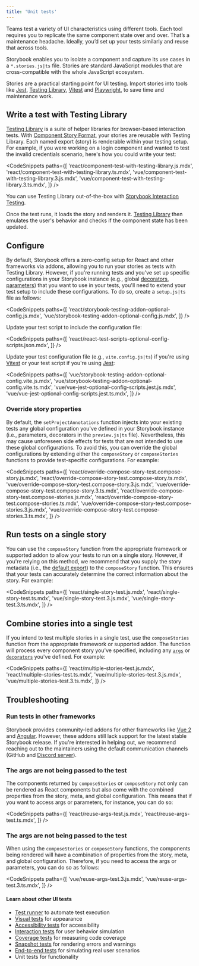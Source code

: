 ```yaml
---
title: 'Unit tests'
---
```


Teams test a variety of UI characteristics using different tools. Each tool requires you to replicate the same component state over and over. That’s a maintenance headache. Ideally, you’d set up your tests similarly and reuse that across tools.

Storybook enables you to isolate a component and capture its use cases in a `*.stories.js|ts` file. Stories are standard JavaScript modules that are cross-compatible with the whole JavaScript ecosystem.

Stories are a practical starting point for UI testing. Import stories into tools like [Jest](https://jestjs.io/), [Testing Library](https://testing-library.com/), [Vitest](https://vitest.dev/) and [Playwright](https://playwright.dev/), to save time and maintenance work.

## Write a test with Testing Library

[Testing Library](https://testing-library.com/) is a suite of helper libraries for browser-based interaction tests. With [Component Story Format](../api/csf.md), your stories are reusable with Testing Library. Each named export (story) is renderable within your testing setup. For example, if you were working on a login component and wanted to test the invalid credentials scenario, here's how you could write your test:

<!-- prettier-ignore-start -->

<CodeSnippets
  paths={[
    'react/component-test-with-testing-library.js.mdx',
    'react/component-test-with-testing-library.ts.mdx',
    'vue/component-test-with-testing-library.3.js.mdx',
    'vue/component-test-with-testing-library.3.ts.mdx',
  ]}
/>

<!-- prettier-ignore-end -->

<Callout variant="info" icon="💡">

You can use Testing Library out-of-the-box with [Storybook Interaction Testing](./interaction-testing.md).

</Callout>

Once the test runs, it loads the story and renders it. [Testing Library](https://testing-library.com/) then emulates the user's behavior and checks if the component state has been updated.

## Configure

By default, Storybook offers a zero-config setup for React and other frameworks via addons, allowing you to run your stories as tests with Testing Library. However, if you're running tests and you've set up specific configurations in your Storybook instance (e.g., global [decorators](../writing-stories/decorators.md#global-decorators), [parameters](../writing-stories/parameters.md#global-parameters)) that you want to use in your tests, you'll need to extend your test setup to include these configurations. To do so, create a `setup.js|ts` file as follows:

<!-- prettier-ignore-start -->

<CodeSnippets
  paths={[
    'react/storybook-testing-addon-optional-config.js.mdx',
    'vue/storybook-testing-addon-optional-config.js.mdx',
  ]}
/>

<!-- prettier-ignore-end -->

<IfRenderer renderer='react'>

Update your test script to include the configuration file:

<!-- prettier-ignore-start -->

<CodeSnippets
  paths={[
    'react/react-test-scripts-optional-config-scripts.json.mdx',
  ]}
/>

<!-- prettier-ignore-end -->

</IfRenderer>

<IfRenderer renderer='vue'>

Update your test configuration file (e.g., `vite.config.js|ts`) if you're using [Vitest](https://vitest.dev/) or your test script if you're using [Jest](https://jestjs.io/):

<!-- prettier-ignore-start -->

<CodeSnippets
  paths={[
    'vue/storybook-testing-addon-optional-config.vite.js.mdx',
    'vue/storybook-testing-addon-optional-config.vite.ts.mdx',
    'vue/vue-jest-optional-config-scripts.jest.js.mdx',
    'vue/vue-jest-optional-config-scripts.jest.ts.mdx',
  ]}
/>

<!-- prettier-ignore-end -->

</IfRenderer>

### Override story properties

By default, the `setProjectAnnotations` function injects into your existing tests any global configuration you've defined in your Storybook instance (i.e., parameters, decorators in the `preview.js|ts` file). Nevertheless, this may cause unforeseen side effects for tests that are not intended to use these global configurations. To avoid this, you can override the global configurations by extending either the `composeStory` or `composeStories` functions to provide test-specific configurations. For example:

<!-- prettier-ignore-start -->

<CodeSnippets
  paths={[
    'react/override-compose-story-test.compose-story.js.mdx',
    'react/override-compose-story-test.compose-story.ts.mdx',
    'vue/override-compose-story-test.compose-story.3.js.mdx',
    'vue/override-compose-story-test.compose-story.3.ts.mdx',
    'react/override-compose-story-test.compose-stories.js.mdx',
    'react/override-compose-story-test.compose-stories.ts.mdx',
    'vue/override-compose-story-test.compose-stories.3.js.mdx',
    'vue/override-compose-story-test.compose-stories.3.ts.mdx',
  ]}
/>

<!-- prettier-ignore-end -->

## Run tests on a single story

You can use the `composeStory` function from the appropriate framework or supported addon to allow your tests to run on a single story. However, if you're relying on this method, we recommend that you supply the story metadata (i.e., the [default export](../writing-stories/index.md#default-export)) to the `composeStory` function. This ensures that your tests can accurately determine the correct information about the story. For example:

<!-- prettier-ignore-start -->

<CodeSnippets
  paths={[
    'react/single-story-test.js.mdx',
    'react/single-story-test.ts.mdx',
    'vue/single-story-test.3.js.mdx',
    'vue/single-story-test.3.ts.mdx',
  ]}
/>

<!-- prettier-ignore-end -->

## Combine stories into a single test

If you intend to test multiple stories in a single test, use the `composeStories` function from the appropriate framework or supported addon. The function will process every component story you've specified, including any [`args`](../writing-stories/args.md) or [`decorators`](../writing-stories/decorators.md) you've defined. For example:

<!-- prettier-ignore-start -->

<CodeSnippets
  paths={[
    'react/multiple-stories-test.js.mdx',
    'react/multiple-stories-test.ts.mdx',
    'vue/multiple-stories-test.3.js.mdx',
    'vue/multiple-stories-test.3.ts.mdx',
  ]}
/>

<!-- prettier-ignore-end -->

## Troubleshooting

### Run tests in other frameworks

Storybook provides community-led addons for other frameworks like [Vue 2](https://storybook.js.org/addons/@storybook/testing-vue) and [Angular](https://storybook.js.org/addons/@storybook/testing-angular). However, these addons still lack support for the latest stable Storybook release. If you're interested in helping out, we recommend reaching out to the maintainers using the default communication channels (GitHub and [Discord server](https://discord.com/channels/486522875931656193/839297503446695956)).

<IfRenderer renderer='react'>

### The args are not being passed to the test

The components returned by `composeStories` or `composeStory` not only can be rendered as React components but also come with the combined properties from the story, meta, and global configuration. This means that if you want to access args or parameters, for instance, you can do so:

<!-- prettier-ignore-start -->

<CodeSnippets
  paths={[
    'react/reuse-args-test.js.mdx',
    'react/reuse-args-test.ts.mdx',
  ]}
/>

<!-- prettier-ignore-end -->

</IfRenderer>

<IfRenderer renderer='vue'>

### The args are not being passed to the test

When using the `composeStories` or `composeStory` functions, the components being rendered will have a combination of properties from the story, meta, and global configuration. Therefore, if you need to access the args or parameters, you can do so as follows:

<!-- prettier-ignore-start -->

<CodeSnippets
  paths={[
    'vue/reuse-args-test.3.js.mdx',
    'vue/reuse-args-test.3.ts.mdx',
  ]}
/>

<!-- prettier-ignore-end -->

</IfRenderer>

#### Learn about other UI tests

- [Test runner](./test-runner.md) to automate test execution
- [Visual tests](./visual-testing.md) for appearance
- [Accessibility tests](./accessibility-testing.md) for accessibility
- [Interaction tests](./interaction-testing.md) for user behavior simulation
- [Coverage tests](./test-coverage.md) for measuring code coverage
- [Snapshot tests](./snapshot-testing.md) for rendering errors and warnings
- [End-to-end tests](./stories-in-end-to-end-tests.md) for simulating real user scenarios
- Unit tests for functionality
